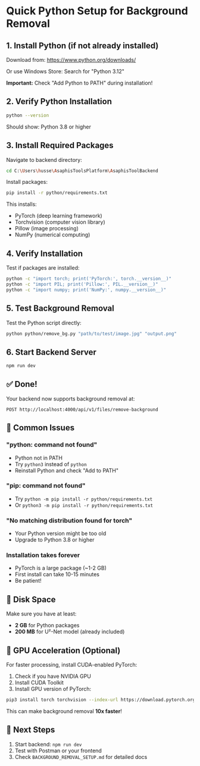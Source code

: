 # Quick Python Setup for Background Removal

## 1. Install Python (if not already installed)

Download from: https://www.python.org/downloads/

Or use Windows Store: Search for "Python 3.12"

**Important:** Check "Add Python to PATH" during installation!

## 2. Verify Python Installation

```bash
python --version
```

Should show: Python 3.8 or higher

## 3. Install Required Packages

Navigate to backend directory:

```bash
cd C:\Users\husse\AsaphisToolsPlatform\AsaphisToolBackend
```

Install packages:

```bash
pip install -r python/requirements.txt
```

This installs:
- PyTorch (deep learning framework)
- Torchvision (computer vision library)
- Pillow (image processing)
- NumPy (numerical computing)

## 4. Verify Installation

Test if packages are installed:

```bash
python -c "import torch; print('PyTorch:', torch.__version__)"
python -c "import PIL; print('Pillow:', PIL.__version__)"
python -c "import numpy; print('NumPy:', numpy.__version__)"
```

## 5. Test Background Removal

Test the Python script directly:

```bash
python python/remove_bg.py "path/to/test/image.jpg" "output.png"
```

## 6. Start Backend Server

```bash
npm run dev
```

## ✅ Done!

Your backend now supports background removal at:
```
POST http://localhost:4000/api/v1/files/remove-background
```

## 🐛 Common Issues

### "python: command not found"
- Python not in PATH
- Try `python3` instead of `python`
- Reinstall Python and check "Add to PATH"

### "pip: command not found"
- Try `python -m pip install -r python/requirements.txt`
- Or `python3 -m pip install -r python/requirements.txt`

### "No matching distribution found for torch"
- Your Python version might be too old
- Upgrade to Python 3.8 or higher

### Installation takes forever
- PyTorch is a large package (~1-2 GB)
- First install can take 10-15 minutes
- Be patient!

## 💾 Disk Space

Make sure you have at least:
- **2 GB** for Python packages
- **200 MB** for U²-Net model (already included)

## 🚀 GPU Acceleration (Optional)

For faster processing, install CUDA-enabled PyTorch:

1. Check if you have NVIDIA GPU
2. Install CUDA Toolkit
3. Install GPU version of PyTorch:

```bash
pip3 install torch torchvision --index-url https://download.pytorch.org/whl/cu121
```

This can make background removal **10x faster**!

## 📝 Next Steps

1. Start backend: `npm run dev`
2. Test with Postman or your frontend
3. Check `BACKGROUND_REMOVAL_SETUP.md` for detailed docs
